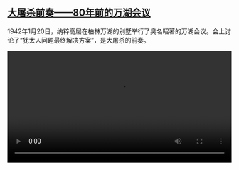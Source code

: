 <!--1642677424000-->
[大屠杀前奏——80年前的万湖会议](https://www.dw.com/zh/%E5%A4%A7%E5%B1%A0%E6%9D%80%E5%89%8D%E5%A5%8F%E2%80%94%E2%80%9480%E5%B9%B4%E5%89%8D%E7%9A%84%E4%B8%87%E6%B9%96%E4%BC%9A%E8%AE%AE/a-60494746)
------

<p>1942年1月20日，纳粹高层在柏林万湖的别墅举行了臭名昭著的万湖会议。会上讨论了“犹太人问题最终解决方案”，是大屠杀的前奏。</small></p><video src="https://tvdownloaddw-a.akamaihd.net/dwtv_video/flv/vdt_zh/2022/bchi220120_001_wannsee_01r_sd_sor.mp4" controls style="width:100%"></video>
